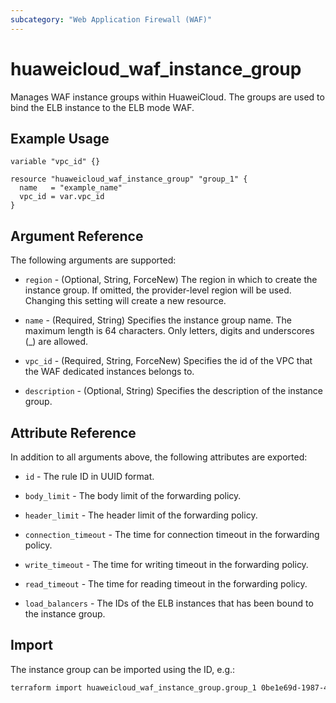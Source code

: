 ```yaml
---
subcategory: "Web Application Firewall (WAF)"
---
```


# huaweicloud_waf_instance_group

Manages WAF instance groups within HuaweiCloud. The groups are used to bind the ELB instance to the ELB mode WAF.

## Example Usage

```hcl
variable "vpc_id" {}

resource "huaweicloud_waf_instance_group" "group_1" {
  name   = "example_name"
  vpc_id = var.vpc_id
}
```

## Argument Reference

The following arguments are supported:

* `region` - (Optional, String, ForceNew) The region in which to create the instance group.
  If omitted, the provider-level region will be used. Changing this setting will create a new resource.

* `name` - (Required, String) Specifies the instance group name.
  The maximum length is 64 characters. Only letters, digits and underscores (_) are allowed.

* `vpc_id` - (Required, String, ForceNew) Specifies the id of the VPC that the WAF dedicated instances belongs to.

* `description` - (Optional, String) Specifies the description of the instance group.

## Attribute Reference

In addition to all arguments above, the following attributes are exported:

* `id` - The rule ID in UUID format.

* `body_limit` - The body limit of the forwarding policy.

* `header_limit` - The header limit of the forwarding policy.

* `connection_timeout` - The time for connection timeout in the forwarding policy.

* `write_timeout` - The time for writing timeout in the forwarding policy.

* `read_timeout` - The time for reading timeout in the forwarding policy.

* `load_balancers` - The IDs of the ELB instances that has been bound to the instance group.

## Import

The instance group can be imported using the ID, e.g.:

```sh
terraform import huaweicloud_waf_instance_group.group_1 0be1e69d-1987-4d9c-9dc5-fc7eed592398
```
